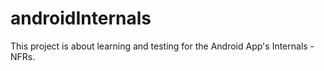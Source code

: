 # androidInternals
This project is about learning and testing for the Android App's Internals - NFRs.
